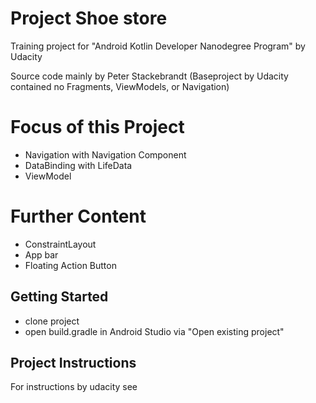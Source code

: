 # Project Shoe store
Training project for "Android Kotlin Developer Nanodegree Program" by Udacity

Source code mainly by Peter Stackebrandt 
(Baseproject by Udacity contained no Fragments, ViewModels, or Navigation)

# Focus of this Project
 * Navigation with Navigation Component
 * DataBinding with LifeData
 * ViewModel

# Further Content
 * ConstraintLayout
 * App bar
 * Floating Action Button

## Getting Started
- clone project
- open build.gradle in Android Studio via "Open existing project"

## Project Instructions

For instructions by udacity see 
